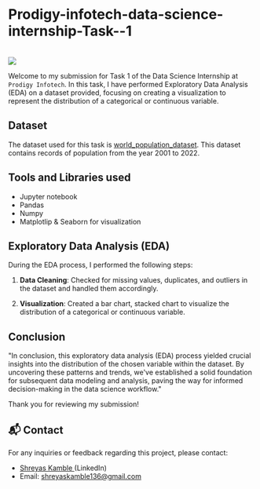 # Prodigy-infotech-data-science-internship-Task--1
<br>
<img src="https://github.com/kindo-tk/PRODIGY_DS_01/blob/main/ds1.png"   >

Welcome to my submission for Task 1 of the Data Science Internship at `Prodigy Infotech`. In this task, I have performed Exploratory Data Analysis (EDA) on a dataset provided, focusing on creating a visualization to represent the distribution of a categorical or continuous variable.

## Dataset

The dataset used for this task is <a href="https://github.com/kindo-tk/PRODIGY_DS_01/blob/main/worldpopulationdata.csv">world_population_dataset</a>. This dataset contains records of population from the year 2001 to 2022. 

## Tools and Libraries used
- Jupyter notebook
- Pandas
- Numpy
- Matplotlip & Seaborn for visualization



## Exploratory Data Analysis (EDA)

During the EDA process, I performed the following steps:

1. **Data Cleaning**: Checked for missing values, duplicates, and outliers in the dataset and handled them accordingly.

2. **Visualization**: Created a bar chart, stacked chart to visualize the distribution of a categorical or continuous variable. 



## Conclusion

"In conclusion, this exploratory data analysis (EDA) process yielded crucial insights into the distribution of the chosen variable within the dataset. By uncovering these patterns and trends, we've established a solid foundation for subsequent data modeling and analysis, paving the way for informed decision-making in the data science workflow."

Thank you for reviewing my submission!

## 📬 Contact

For any inquiries or feedback regarding this project, please contact:

- <a>[Shreyas Kamble ](http://linkedin.com/in/shreyas-kamble-a3699b27b)(LinkedIn)</a>
- Email: shreyaskamble136@gmail.com
